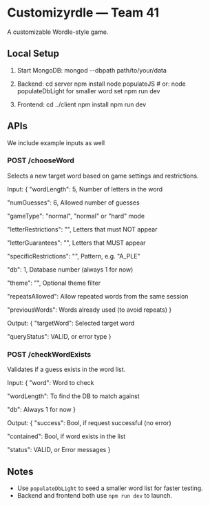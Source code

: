 # Customizyrdle — Team 41

A customizable Wordle-style game.

## Local Setup

1. Start MongoDB:
   mongod --dbpath path/to/your/data

2. Backend:
   cd server
   npm install
   node populateJS        # or: node populateDbLight for smaller word set
   npm run dev

3. Frontend:
   cd ../client
   npm install
   npm run dev

##  APIs

We include example inputs as well

### POST /chooseWord

Selects a new target word based on game settings and restrictions.

Input:
{
  "wordLength": 5, Number of letters in the word

  "numGuesses": 6, Allowed number of guesses

  "gameType": "normal", "normal" or "hard" mode

  "letterRestrictions": "", Letters that must NOT appear

  "letterGuarantees": "", Letters that MUST appear

  "specificRestrictions": "", Pattern, e.g. "A_PLE"

  "db": 1, Database number (always 1 for now)

  "theme": "", Optional theme filter

  "repeatsAllowed": Allow repeated words from the same session

  "previousWords": Words already used (to avoid repeats)
}

Output:
{
  "targetWord": Selected target word

  "queryStatus": VALID, or error type
}

### POST /checkWordExists

Validates if a guess exists in the word list.

Input:
{
  "word": Word to check

  "wordLength": To find the DB to match against

  "db": Always 1 for now
}

Output:
{
  "success":  Bool, if request successful (no error)

  "contained": Bool, if word exists in the list
  
  "status": VALID, or Error messages
}

## Notes

- Use `populateDbLight` to seed a smaller word list for faster testing.
- Backend and frontend both use `npm run dev` to launch.
